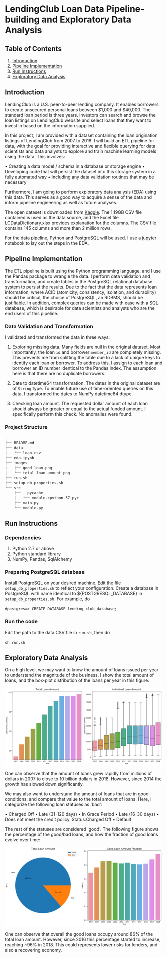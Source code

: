 # LendingClub Loan Data Pipeline-building and Exploratory Data Analysis

## Table of Contents
1. [Introduction](README.md#introduction)
1. [Pipeline Implementation](README.md#pipeline-implementation)
1. [Run Instructions](README.md#run-instructions)
1. [Exploratory Data Analysis](README.md#exploratory-data-analysis)

## Introduction

LendingClub is a U.S. peer-to-peer lending company. It enables borrowers to create unsecured personal loans between $1,000 and $40,000. The standard loan period is three years. Investors can search and browse the loan listings on LendingClub website and select loans that they want to invest in based on the information supplied.

In this project, I am provided with a dataset containing the loan origination listings of LendingClub from 2007 to 2018. I will build an ETL pipeline for data, with the goal for providing interactive and flexible querying for data scientists and data analysts to explore and train machine learning models using the data. This involves:

•	Creating a data model / schema in a database or storage engine
•	Developing code that will persist the dataset into this storage system in a fully automated way
•	Including any data validation routines that may be necessary

Furthermore, I am going to perform exploratory data analysis (EDA) using this data. This serves as a good way to acquire a sense of the data and inform pipeline engineering as well as future analyses.

The open dataset is downloaded from [Kaggle](https://www.kaggle.com/wendykan/lending-club-loan-data). The 1.19GB CSV file contained is used as the data source, and the Excel file LCDataDictionary.xlsx provides explanation for the columns. The CSV file contains 145 columns and more than 2 million rows.

For the data pipeline, Python and PostgreSQL will be used. I use a jupyter notebook to lay out the steps in the EDA.

## Pipeline Implementation

The ETL pipeline is built using the Python programming language, and I use the Pandas package to wrangle the data. I perform data validation and transformation, and create tables in the PostgreSQL relational database system to persist the results. Due to the fact that the data represents loan information, where ACID (atomicity, consistency, isolation, and durability) should be critical, the choice of PostgreSQL, an RDBMS, should be justifiable. In addition, complex queries can be made with ease with a SQL database, which is desirable for data scientists and analysts who are the end users of this pipeline.

### Data Validation and Transformation

I validated and transformed the data in three ways:

1. Exploring missing data. Many fields are null in the original dataset. Most importantly, the loan `id` and borrower `member_id` are completely missing. This prevents me from splitting the table due to a lack of unique keys to identify each loan or borrower. To address this, I assign to each loan and borrower an ID number identical to the Pandas index. The assumption here is that there are no duplicate borrowers.

2. Date to datetime64 transformation. The dates in the original dataset are of `String` type. To enable future use of time-oriented queries on this data, I transformed the dates to NumPy datetime64 dtype.

3. Checking loan amount. The requested dollar amount of each loan should always be greater or equal to the actual funded amount. I specifically perform this check. No anomalies were found.

### Project Structure
```
.
├── README.md
├── data
│   └── loan.csv
├── eda.ipynb
├── images
│   ├── good_loan.png
│   └── total_loan_amount.png
├── run.sh
├── setup_db_properties.sh
└── src
    ├── __pycache__
    │   └── module.cpython-37.pyc
    ├── main.py
    └── module.py
```

## Run Instructions

### Dependencies
1. Python 2.7 or above
2. Python standard library
3. NumPy, Pandas, SqlAlchemy

### Preparing PostgreSQL database

Install PostgreSQL on your desired machine. Edit the file `setup_db_properties.sh` to reflect your configuration. Create a database in PostgreSQL with name identical to ${POSTGRESQL_DATABASE} in `setup_db_properties.sh`. For example, do

`#postgres=> CREATE DATABASE lending_club_database;`

### Run the code
Edit the path to the data CSV file in `run.sh`, then do

`sh run.sh`

## Exploratory Data Analysis

On a high level, we may want to know the amount of loans issued per year to understand the magnitude of the business. I show the total amount of loans, and the box-plot distribution of the loans per year in this figure:

![](./images/total_loan_amount.png)

One can observe that the amount of loans grew rapidly from millions of dollars in 2007 to close to 10 billion dollars in 2018. However, since 2014 the growth has slowed down significantly.

We may also want to understand the amount of loans that are in good conditions, and compare that value to the total amount of loans. Here, I categorize the following loan statuses as 'bad':

• Charged Off
• Late (31-120 days)
• In Grace Period
• Late (16-30 days)
• Does not meet the credit policy. Status:Charged Off
• Default

The rest of the statuses are considered 'good'. The following figure shows the percentage of the good/bad loans, and how the fraction of good loans evolve over time:

![](./images/good_loan.png)

One can observe that overall the good loans occupy around 86% of the total loan amount. However, since 2016 this percentage started to increase, reaching ~96% in 2018. This could represents lower risks for lenders, and also a recovering economy.

